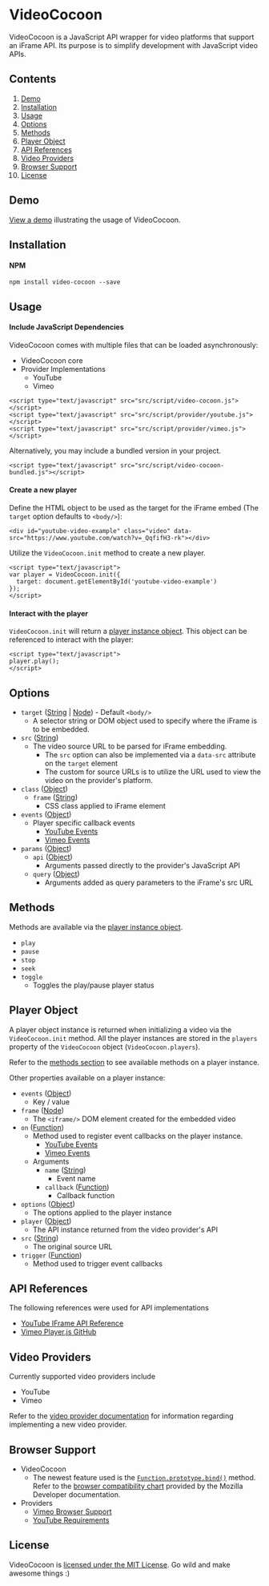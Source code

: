 # VideoCocoon
VideoCocoon is a JavaScript API wrapper for video platforms that support an iFrame API. Its purpose is to simplify development with JavaScript video APIs. 

## Contents

1. [Demo](#demo)
2. [Installation](#installation)
3. [Usage](#usage)
4. [Options](#options)
5. [Methods](#methods)
6. [Player Object](#player-object)
7. [API References](#api-references)
8. [Video Providers](#video-providers)
9. [Browser Support](#browser-support)
10. [License](#license)

## Demo
[View a demo](https://cdn.rawgit.com/loganstellway/VideoCocoon/master/index.html) illustrating the usage of VideoCocoon.

## Installation

#### NPM
```
npm install video-cocoon --save
```

## Usage

#### Include JavaScript Dependencies
VideoCocoon comes with multiple files that can be loaded asynchronously:

- VideoCocoon core
- Provider Implementations
  - YouTube
  - Vimeo

```
<script type="text/javascript" src="src/script/video-cocoon.js"></script>
<script type="text/javascript" src="src/script/provider/youtube.js"></script>
<script type="text/javascript" src="src/script/provider/vimeo.js"></script>
```

Alternatively, you may include a bundled version in your project. 

```
<script type="text/javascript" src="src/script/video-cocoon-bundled.js"></script>
```

#### Create a new player
Define the HTML object to be used as the target for the iFrame embed (The `target` option defaults to `<body/>`):

```
<div id="youtube-video-example" class="video" data-src="https://www.youtube.com/watch?v=_QqfifH3-rk"></div>
```

Utilize the `VideoCocoon.init` method to create a new player. 

```
<script type="text/javascript">
var player = VideoCocoon.init({
  target: document.getElementById('youtube-video-example')
});
</script>
```

#### Interact with the player
`VideoCocoon.init` will return a [player instance object](#player-object). This object can be referenced to interact with the player:

```
<script type="text/javascript">
player.play();
</script>
```

## Options
- `target` ([String](https://developer.mozilla.org/en-US/docs/Web/JavaScript/Reference/Global_Objects/String) | [Node](https://developer.mozilla.org/en-US/docs/Web/API/Node)) - Default `<body/>`
  - A selector string or DOM object used to specify where the iFrame is to be embedded.
- `src` ([String](https://developer.mozilla.org/en-US/docs/Web/JavaScript/Reference/Global_Objects/String))
  - The video source URL to be parsed for iFrame embedding. 
    - The `src` option can also be implemented via a `data-src` attribute on the `target` element
    - The custom for source URLs is to utilize the URL used to view the video on the provider's platform.
- `class` ([Object](https://developer.mozilla.org/en-US/docs/Web/JavaScript/Reference/Global_Objects/Object))
  - `frame` ([String](https://developer.mozilla.org/en-US/docs/Web/JavaScript/Reference/Global_Objects/String))
    - CSS class applied to iFrame element
- `events` ([Object](https://developer.mozilla.org/en-US/docs/Web/JavaScript/Reference/Global_Objects/Object))
  - Player specific callback events
    - [YouTube Events](https://developers.google.com/youtube/iframe_api_reference#Events)
    - [Vimeo Events](https://github.com/vimeo/player.js/#events)
- `params` ([Object](https://developer.mozilla.org/en-US/docs/Web/JavaScript/Reference/Global_Objects/Object))
  - `api` ([Object](https://developer.mozilla.org/en-US/docs/Web/JavaScript/Reference/Global_Objects/Object))
    - Arguments passed directly to the provider's JavaScript API 
  - `query` ([Object](https://developer.mozilla.org/en-US/docs/Web/JavaScript/Reference/Global_Objects/Object))
    - Arguments added as query parameters to the iFrame's src URL

## Methods
Methods are available via the [player instance object](#player-object).

- `play`
- `pause`
- `stop`
- `seek`
- `toggle`
  - Toggles the play/pause player status

## Player Object
A player object instance is returned when initializing a video via the `VideoCocoon.init` method. All the player instances are stored in the `players` property of the `VideoCocoon` object (`VideoCocoon.players`). 

Refer to the [methods section](#methods) to see available methods on a player instance. 

Other properties available on a player instance:
- `events` ([Object](https://developer.mozilla.org/en-US/docs/Web/JavaScript/Reference/Global_Objects/Object))
  - Key / value
- `frame` ([Node](https://developer.mozilla.org/en-US/docs/Web/API/Node))
  - The `<iframe/>` DOM element created for the embedded video
- `on` ([Function](https://developer.mozilla.org/en-US/docs/Web/JavaScript/Reference/Global_Objects/Function))
  - Method used to register event callbacks on the player instance.
    - [YouTube Events](https://developers.google.com/youtube/iframe_api_reference#Events)
    - [Vimeo Events](https://github.com/vimeo/player.js/#events)
  - Arguments
    - `name` ([String](https://developer.mozilla.org/en-US/docs/Web/JavaScript/Reference/Global_Objects/String))
      - Event name
    - `callback` ([Function](https://developer.mozilla.org/en-US/docs/Web/JavaScript/Reference/Global_Objects/Function))
      - Callback function
- `options` ([Object](https://developer.mozilla.org/en-US/docs/Web/JavaScript/Reference/Global_Objects/Object))
  - The options applied to the player instance
- `player` ([Object](https://developer.mozilla.org/en-US/docs/Web/JavaScript/Reference/Global_Objects/Object))
  - The API instance returned from the video provider's API
- `src` ([String](https://developer.mozilla.org/en-US/docs/Web/JavaScript/Reference/Global_Objects/String))
  - The original source URL
- `trigger` ([Function](https://developer.mozilla.org/en-US/docs/Web/JavaScript/Reference/Global_Objects/Function))
  - Method used to trigger event callbacks

## API References
The following references were used for API implementations

- [YouTube IFrame API Reference](https://developers.google.com/youtube/iframe_api_reference)
- [Vimeo Player.js GitHub](https://github.com/vimeo/player.js)

## Video Providers
Currently supported video providers include

- YouTube
- Vimeo

Refer to the [video provider documentation](src/script/provider) for information regarding implementing a new video provider.

## Browser Support
- VideoCocoon
  - The newest feature used is the [`Function.prototype.bind()`](https://developer.mozilla.org/en-US/docs/Web/JavaScript/Reference/Global_objects/Function/bind) method. Refer to the [browser compatibility chart](https://developer.mozilla.org/en-US/docs/Web/JavaScript/Reference/Global_objects/Function/bind#Browser_compatibility) provided by the Mozilla Developer documentation.
- Providers
  - [Vimeo Browser Support](https://github.com/vimeo/player.js#browser-support)
  - [YouTube Requirements](https://developers.google.com/youtube/iframe_api_reference#Requirements)

## License
VideoCocoon is [licensed under the MIT License](LICENSE). Go wild and make awesome things :)
